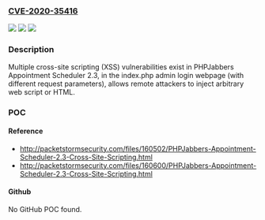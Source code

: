 ### [CVE-2020-35416](https://cve.mitre.org/cgi-bin/cvename.cgi?name=CVE-2020-35416)
![](https://img.shields.io/static/v1?label=Product&message=n%2Fa&color=blue)
![](https://img.shields.io/static/v1?label=Version&message=n%2Fa&color=blue)
![](https://img.shields.io/static/v1?label=Vulnerability&message=n%2Fa&color=brighgreen)

### Description

Multiple cross-site scripting (XSS) vulnerabilities exist in PHPJabbers Appointment Scheduler 2.3, in the index.php admin login webpage (with different request parameters), allows remote attackers to inject arbitrary web script or HTML.

### POC

#### Reference
- http://packetstormsecurity.com/files/160502/PHPJabbers-Appointment-Scheduler-2.3-Cross-Site-Scripting.html
- http://packetstormsecurity.com/files/160600/PHPJabbers-Appointment-Scheduler-2.3-Cross-Site-Scripting.html

#### Github
No GitHub POC found.

